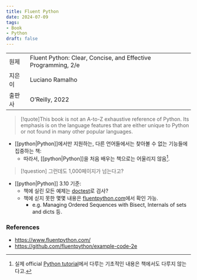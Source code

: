 ```yaml
---
title: Fluent Python
date: 2024-07-09
tags:
- Book
- Python
draft: false
---
```


| | |
| --- | --- |
| 원제 | Fluent Python: Clear, Concise, and Effective Programming, 2/e |
| 지은이 | Luciano Ramalho |
| 출판사 | O’Reilly, 2022 |


> [!quote]This book is not an A-to-Z exhaustive reference of Python. Its emphasis is on the language features that are either unique to Python or not found in many other popular languages. 
- [[python|Python]]에서만 지원하는, 다른 언어들에서는 찾아볼 수 없는 기능들에 집중하는 책:
    - 따라서, [[python|Python]]을 처음 배우는 책으로는 어울리지 않음[^1].

[^1]: 실제 official [Python tutorial](https://docs.python.org/3/tutorial/)에서 다루는 기초적인 내용은 책에서도 다루지 않는다고.

> [!question] 그런데도 1,000페이지가 넘는다고?

- [[python|Python]] 3.10 기준:
    - 책에 실린 모든 예제는 [doctest](https://docs.python.org/3/library/doctest.html)로 검사?
    - 책에 싣지 못한 몇몇 내용은 [fluentpython.com](https://www.fluentpython.com/)에서 확인 가능.
        - e.g. Managing Ordered Sequences with Bisect, Internals of sets and dicts 등.


### References
- https://www.fluentpython.com/
- https://github.com/fluentpython/example-code-2e


